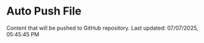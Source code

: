 # Auto Push File

Content that will be pushed to GitHub repository.
Last updated: 07/07/2025, 05:45:45 PM